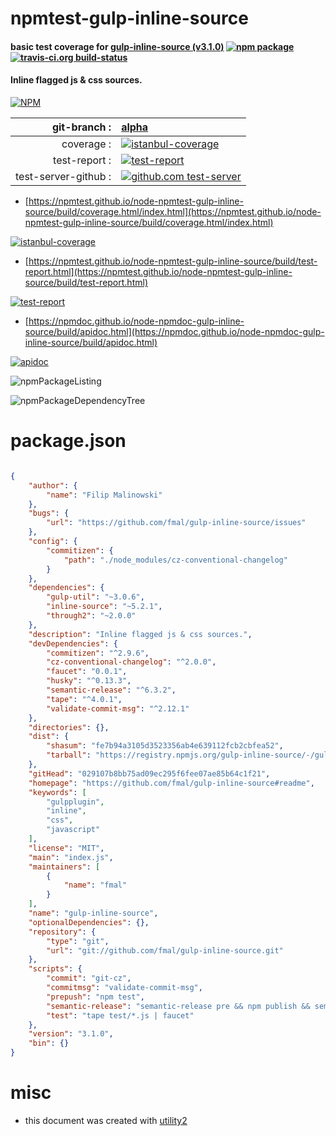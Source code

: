 # npmtest-gulp-inline-source

#### basic test coverage for  [gulp-inline-source (v3.1.0)](https://github.com/fmal/gulp-inline-source#readme)  [![npm package](https://img.shields.io/npm/v/npmtest-gulp-inline-source.svg?style=flat-square)](https://www.npmjs.org/package/npmtest-gulp-inline-source) [![travis-ci.org build-status](https://api.travis-ci.org/npmtest/node-npmtest-gulp-inline-source.svg)](https://travis-ci.org/npmtest/node-npmtest-gulp-inline-source)

#### Inline flagged js & css sources.

[![NPM](https://nodei.co/npm/gulp-inline-source.png?downloads=true&downloadRank=true&stars=true)](https://www.npmjs.com/package/gulp-inline-source)

| git-branch : | [alpha](https://github.com/npmtest/node-npmtest-gulp-inline-source/tree/alpha)|
|--:|:--|
| coverage : | [![istanbul-coverage](https://npmtest.github.io/node-npmtest-gulp-inline-source/build/coverage.badge.svg)](https://npmtest.github.io/node-npmtest-gulp-inline-source/build/coverage.html/index.html)|
| test-report : | [![test-report](https://npmtest.github.io/node-npmtest-gulp-inline-source/build/test-report.badge.svg)](https://npmtest.github.io/node-npmtest-gulp-inline-source/build/test-report.html)|
| test-server-github : | [![github.com test-server](https://npmtest.github.io/node-npmtest-gulp-inline-source/GitHub-Mark-32px.png)](https://npmtest.github.io/node-npmtest-gulp-inline-source/build/app/index.html) | | build-artifacts : | [![build-artifacts](https://npmtest.github.io/node-npmtest-gulp-inline-source/glyphicons_144_folder_open.png)](https://github.com/npmtest/node-npmtest-gulp-inline-source/tree/gh-pages/build)|

- [https://npmtest.github.io/node-npmtest-gulp-inline-source/build/coverage.html/index.html](https://npmtest.github.io/node-npmtest-gulp-inline-source/build/coverage.html/index.html)

[![istanbul-coverage](https://npmtest.github.io/node-npmtest-gulp-inline-source/build/screenCapture.buildCi.browser.%252Ftmp%252Fbuild%252Fcoverage.lib.html.png)](https://npmtest.github.io/node-npmtest-gulp-inline-source/build/coverage.html/index.html)

- [https://npmtest.github.io/node-npmtest-gulp-inline-source/build/test-report.html](https://npmtest.github.io/node-npmtest-gulp-inline-source/build/test-report.html)

[![test-report](https://npmtest.github.io/node-npmtest-gulp-inline-source/build/screenCapture.buildCi.browser.%252Ftmp%252Fbuild%252Ftest-report.html.png)](https://npmtest.github.io/node-npmtest-gulp-inline-source/build/test-report.html)

- [https://npmdoc.github.io/node-npmdoc-gulp-inline-source/build/apidoc.html](https://npmdoc.github.io/node-npmdoc-gulp-inline-source/build/apidoc.html)

[![apidoc](https://npmdoc.github.io/node-npmdoc-gulp-inline-source/build/screenCapture.buildCi.browser.%252Ftmp%252Fbuild%252Fapidoc.html.png)](https://npmdoc.github.io/node-npmdoc-gulp-inline-source/build/apidoc.html)

![npmPackageListing](https://npmtest.github.io/node-npmtest-gulp-inline-source/build/screenCapture.npmPackageListing.svg)

![npmPackageDependencyTree](https://npmtest.github.io/node-npmtest-gulp-inline-source/build/screenCapture.npmPackageDependencyTree.svg)



# package.json

```json

{
    "author": {
        "name": "Filip Malinowski"
    },
    "bugs": {
        "url": "https://github.com/fmal/gulp-inline-source/issues"
    },
    "config": {
        "commitizen": {
            "path": "./node_modules/cz-conventional-changelog"
        }
    },
    "dependencies": {
        "gulp-util": "~3.0.6",
        "inline-source": "~5.2.1",
        "through2": "~2.0.0"
    },
    "description": "Inline flagged js & css sources.",
    "devDependencies": {
        "commitizen": "^2.9.6",
        "cz-conventional-changelog": "^2.0.0",
        "faucet": "0.0.1",
        "husky": "^0.13.3",
        "semantic-release": "^6.3.2",
        "tape": "^4.0.1",
        "validate-commit-msg": "^2.12.1"
    },
    "directories": {},
    "dist": {
        "shasum": "fe7b94a3105d3523356ab4e639112fcb2cbfea52",
        "tarball": "https://registry.npmjs.org/gulp-inline-source/-/gulp-inline-source-3.1.0.tgz"
    },
    "gitHead": "029107b8bb75ad09ec295f6fee07ae85b64c1f21",
    "homepage": "https://github.com/fmal/gulp-inline-source#readme",
    "keywords": [
        "gulpplugin",
        "inline",
        "css",
        "javascript"
    ],
    "license": "MIT",
    "main": "index.js",
    "maintainers": [
        {
            "name": "fmal"
        }
    ],
    "name": "gulp-inline-source",
    "optionalDependencies": {},
    "repository": {
        "type": "git",
        "url": "git://github.com/fmal/gulp-inline-source.git"
    },
    "scripts": {
        "commit": "git-cz",
        "commitmsg": "validate-commit-msg",
        "prepush": "npm test",
        "semantic-release": "semantic-release pre && npm publish && semantic-release post",
        "test": "tape test/*.js | faucet"
    },
    "version": "3.1.0",
    "bin": {}
}
```



# misc
- this document was created with [utility2](https://github.com/kaizhu256/node-utility2)
